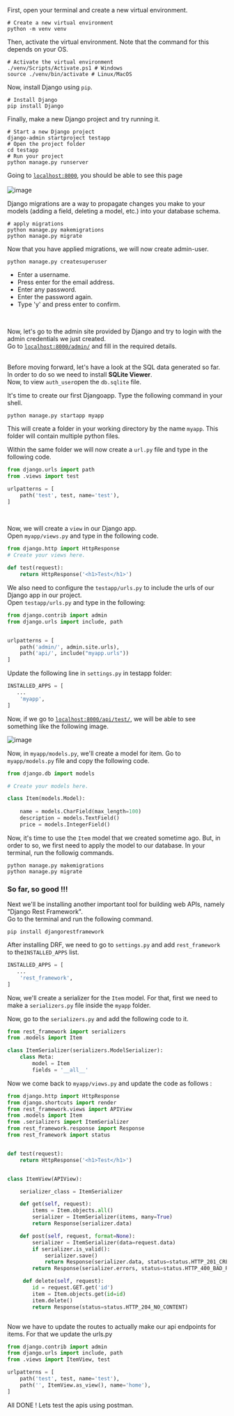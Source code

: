 First, open your terminal and create a new virtual environment. 
```shell
# Create a new virtual environment
python -m venv venv
```
Then, activate the virtual environment. Note that the command for this depends on your OS. 
```shell
# Activate the virtual environment
./venv/Scripts/Activate.ps1 # Windows
source ./venv/bin/activate # Linux/MacOS
```
Now, install Django using `pip`.
```shell
# Install Django
pip install Django
```
Finally, make a new Django project and try running it.
```shell
# Start a new Django project
django-admin startproject testapp
# Open the project folder
cd testapp
# Run your project 
python manage.py runserver
```
Going to [`localhost:8000`](http://localhost:8000), you should be able to see this page<br><br>
![image](assets/Django_Install.png)

Django migrations are a way to propagate changes you make to your models (adding a field, deleting a model, etc.) into your database schema.
```shell
# apply migrations
python manage.py makemigrations
python manage.py migrate
```
Now that you have applied migrations, we will now create  admin-user.
```shell
python manage.py createsuperuser
```

- Enter a username.
- Press enter for the email address.
- Enter any password.
- Enter the password again.
- Type 'y' and press enter to confirm.

<br> 

Now, let's go to the admin site provided by Django and try to login with the admin credentials we just created.<br>
Go to [`localhost:8000/admin/`](https://localhost:8000/admin/) and fill in the required details.<br><br>


Before moving forward, let's have a look at the SQL data generated so far. In order to do so we need to install **SQLite Viewer**.<br>
Now, to view `auth_user`open the `db.sqlite` file.

It's time to create our first Djangoapp. Type the following command in your shell.
```shell
python manage.py startapp myapp
```
This will create a folder in your working directory by the name `myapp`. This folder will contain multiple python files.<br>




Within the same folder we will now create a `url.py` file and type in the following code.

```python
from django.urls import path
from .views import test

urlpatterns = [
    path('test', test, name='test'),
]
```
<br>


Now, we will create a `view` in our Django app.<br>
Open `myapp/views.py` and type in the following code.

```python
from django.http import HttpResponse
# Create your views here.

def test(request):
    return HttpResponse('<h1>Test</h1>')
```



We also need to configure the `testapp/urls.py` to include the urls of our Django app in our project.<br>
Open `testapp/urls.py` and type in the following:

```python
from django.contrib import admin
from django.urls import include, path


urlpatterns = [
    path('admin/', admin.site.urls),
    path('api/', include("myapp.urls"))
]
```

Update the following line in `settings.py` in testapp folder:
<br>

```python
INSTALLED_APPS = [
   ...
    'myapp',
]

```

Now, if we go to [`localhost:8000/api/test/`](https://localhost:8000/api/test/), we will be able to see something like the following image.<br>

![image](assets/test.png)

Now, in `myapp/models.py`, we'll create a model for item. Go to `myapp/models.py` file and copy the following code.

```python
from django.db import models

# Create your models here.

class Item(models.Model):
    
    name = models.CharField(max_length=100)
    description = models.TextField()
    price = models.IntegerField()
```


Now, it's time to use the `Item` model that we created sometime ago. But, in order to so, we first need to apply the model to our database. In your terminal, run the followig commands.

```shell
python manage.py makemigrations
python manage.py migrate
```

### So far, so good !!!

Next we'll be installing another important tool for building web APIs, namely "Django Rest Framework".<br>
Go to the terminal and run the following command.
```shell
pip install djangorestframework
```
After installing DRF, we need to go to `settings.py` and add `rest_framework` to the`INSTALLED_APPS` list.<br>

```python
INSTALLED_APPS = [
   ...
    'rest_framework',
]

```

Now, we'll create a serializer for the `Item` model. For that, first we need to make a `serializers.py` file inside the `myapp` folder.<br>

Now, go to the `serializers.py` and add the following code to it.
```python
from rest_framework import serializers
from .models import Item

class ItemSerializer(serializers.ModelSerializer):
    class Meta:
        model = Item
        fields = '__all__'
```



Now we come back to `myapp/views.py` and update the code as follows :

```python
from django.http import HttpResponse
from django.shortcuts import render
from rest_framework.views import APIView
from .models import Item
from .serializers import ItemSerializer
from rest_framework.response import Response
from rest_framework import status


def test(request):
    return HttpResponse('<h1>Test</h1>')


class ItemView(APIView):

    serializer_class = ItemSerializer

    def get(self, request):
        items = Item.objects.all()
        serializer = ItemSerializer(items, many=True)
        return Response(serializer.data)

    def post(self, request, format=None):
        serializer = ItemSerializer(data=request.data)
        if serializer.is_valid():
            serializer.save()
            return Response(serializer.data, status=status.HTTP_201_CREATED)
        return Response(serializer.errors, status=status.HTTP_400_BAD_REQUEST)

     def delete(self, request):
        id = request.GET.get('id')
        item = Item.objects.get(id=id)
        item.delete()
        return Response(status=status.HTTP_204_NO_CONTENT)



```


Now we have to update the routes to actually make our api endpoints for items. For that we update the urls.py 

```python
from django.contrib import admin
from django.urls import include, path
from .views import ItemView, test

urlpatterns = [
    path('test', test, name='test'),
    path('', ItemView.as_view(), name='home'),
]
```


All DONE ! Lets test the apis using postman.








